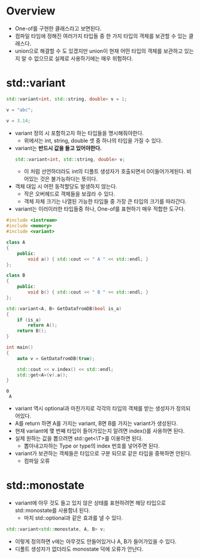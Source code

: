 # Overview
- One-of를 구현한 클래스라고 보면된다.
- 컴파일 타임에 정해진 여러가지 타입들 중 한 가지 타입의 객체를 보관할 수 있는 클래스다.
- union으로 해결할 수 도 있겠지만 union이 현재 어떤 타입의 객체를 보관하고 있는지 알 수 없으므로 실제로 사용하기에는 매우 위험하다.

# std::variant
```cpp
std::variant<int, std::string, double> v = 1;

v = "abc";

v = 3.14;
```
- variant 정의 시 포함하고자 하는 타입들을 명시해줘야한다.
  - 위에서는 int, string, double 셋 중 하나의 타입을 가질 수 있다.
- variant는 **반드시 값을 들고 있어야한다.**
  ```cpp
  std::variant<int, std::string, double> v;
  ```
  - 이 처럼 선언하더라도 int의 디폴트 생성자가 호출되면서 0이들어가게된다. 비어있는 것은 불가능하다는 뜻이다.
- 객체 대입 시 어떤 동적할당도 발생하지 않는다.
  - 작은 오버헤드로 객체들을 보괂라 수 있다.
  - 객체 자체 크기는 나열된 가능한 타입들 중 가장 큰 타입의 크기를 따라간다.
- variant는 이러이러한 타입들중 하나, One-of를 표현하기 매우 적합한 도구다.

```cpp
#include <iostream>
#include <memory>
#include <variant>

class A
{
    public:
        void a() { std::cout << " A " << std::endl; }
};

class B
{
    public:
        void b() { std::cout << " B " << std::endl; }
};

std::variant<A, B> GetDatafromDB(bool is_a)
{
    if (is_a)
        return A();
    return B();
}

int main()
{
    auto v = GetDatafromDB(true);

    std::cout << v.index() << std::endl;
    std::get<A>(v).a();
}
```

```
0
 A
```
- variant 역시 optional과 마찬가지로 각각의 타입의 객체를 받는 생성자가 정의되어있다.
- A를 return 하면 A를 가지는 variant, B면 B를 가지는 variant가 생성된다.
- 현재 variant에 몇 번째 타입이 들어가있는지 알려면 index()를 사용하면 된다.
- 실제 원하는 값을 뽑으려면 std::get<\T>를 이용하면 된다.
  - 뽑아내고자하는 Type or type의 index 번호를 넣어주면 된다.
- variant가 보관하는 객체들은 타입으로 구분 되므로 같은 타입을 중복하면 안된다.
  - 컴파일 오류

# std::monostate
- variant에 아무 것도 들고 있지 않은 상태를 표현하려면 해당 타입으로 std::monostate를 사용함녀 된다.
  - 마치 std::optional과 같은 효과를 낼 수 있다.

```cpp
std::variant<std::monostate, A, B> v;
```
- 이렇게 정의하면 v에는 아무것도 안들어있거나 A, B가 들어가있을 수 있다.
- 디폴트 생성자가 없더라도 monostate 덕에 오류가 안난다.